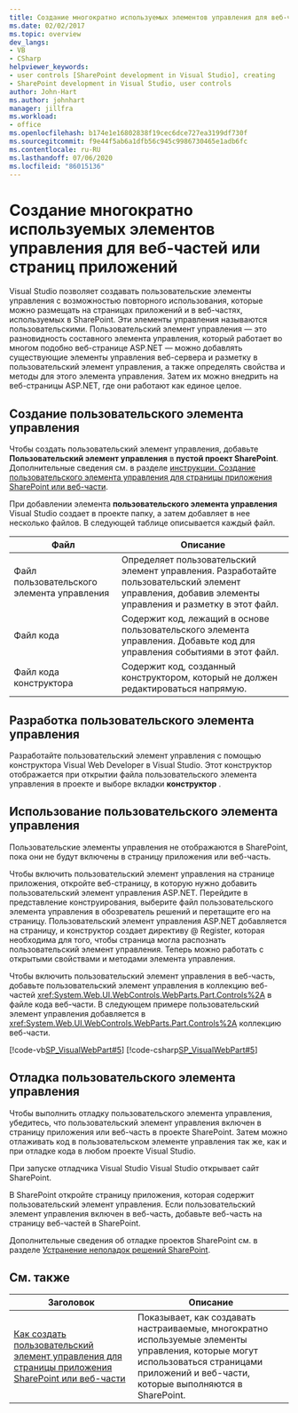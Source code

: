 ```yaml
---
title: Создание многократно используемых элементов управления для веб-части или страниц приложений | Документация Майкрософт
ms.date: 02/02/2017
ms.topic: overview
dev_langs:
- VB
- CSharp
helpviewer_keywords:
- user controls [SharePoint development in Visual Studio], creating
- SharePoint development in Visual Studio, user controls
author: John-Hart
ms.author: johnhart
manager: jillfra
ms.workload:
- office
ms.openlocfilehash: b174e1e16802838f19cec6dce727ea3199df730f
ms.sourcegitcommit: f9e44f5ab6a1dfb56c945c9986730465e1adb6fc
ms.contentlocale: ru-RU
ms.lasthandoff: 07/06/2020
ms.locfileid: "86015136"
---
```

# <a name="create-reusable-controls-for-web-parts-or-application-pages"></a>Создание многократно используемых элементов управления для веб-частей или страниц приложений
  Visual Studio позволяет создавать пользовательские элементы управления с возможностью повторного использования, которые можно размещать на страницах приложений и в веб-частях, используемых в SharePoint. Эти элементы управления называются пользовательскими. Пользовательский элемент управления — это разновидность составного элемента управления, который работает во многом подобно веб-странице ASP.NET — можно добавлять существующие элементы управления веб-сервера и разметку в пользовательский элемент управления, а также определять свойства и методы для этого элемента управления. Затем их можно внедрить на веб-страницы ASP.NET, где они работают как единое целое.

## <a name="create-a-user-control"></a>Создание пользовательского элемента управления
 Чтобы создать пользовательский элемент управления, добавьте **Пользовательский элемент управления** в **пустой проект SharePoint**. Дополнительные сведения см. в разделе [инструкции. Создание пользовательского элемента управления для страницы приложения SharePoint или веб-части](../sharepoint/how-to-create-a-user-control-for-a-sharepoint-application-page-or-web-part.md).

 При добавлении элемента **пользовательского элемента управления** Visual Studio создает в проекте папку, а затем добавляет в нее несколько файлов. В следующей таблице описывается каждый файл.

|Файл|Описание|
|----------|-----------------|
|Файл пользовательского элемента управления|Определяет пользовательский элемент управления. Разработайте пользовательский элемент управления, добавив элементы управления и разметку в этот файл.|
|Файл кода|Содержит код, лежащий в основе пользовательского элемента управления. Добавьте код для управления событиями в этот файл.|
|Файл кода конструктора|Содержит код, созданный конструктором, который не должен редактироваться напрямую.|

## <a name="design-the-user-control"></a>Разработка пользовательского элемента управления
 Разработайте пользовательский элемент управления с помощью конструктора Visual Web Developer в Visual Studio. Этот конструктор отображается при открытии файла пользовательского элемента управления в проекте и выборе вкладки **конструктор** .

## <a name="consume-the-user-control"></a>Использование пользовательского элемента управления
 Пользовательские элементы управления не отображаются в SharePoint, пока они не будут включены в страницу приложения или веб-часть.

 Чтобы включить пользовательский элемент управления на странице приложения, откройте веб-страницу, в которую нужно добавить пользовательский элемент управления ASP.NET. Перейдите в представление конструирования, выберите файл пользовательского элемента управления в обозреватель решений и перетащите его на страницу. Пользовательский элемент управления ASP.NET добавляется на страницу, и конструктор создает директиву @ Register, которая необходима для того, чтобы страница могла распознать пользовательский элемент управления. Теперь можно работать с открытыми свойствами и методами элемента управления.

 Чтобы включить пользовательский элемент управления в веб-часть, добавьте пользовательский элемент управления в коллекцию веб-частей <xref:System.Web.UI.WebControls.WebParts.Part.Controls%2A> в файле кода веб-части. В следующем примере пользовательский элемент управления добавляется в <xref:System.Web.UI.WebControls.WebParts.Part.Controls%2A> коллекцию веб-части.

 [!code-vb[SP_VisualWebPart#5](../sharepoint/codesnippet/VisualBasic/sp_visualwebpart.vb/visualwebpart1/visualwebpart1.vb#5)]
 [!code-csharp[SP_VisualWebPart#5](../sharepoint/codesnippet/CSharp/sp_visualwebpart.cs/visualwebpart1/visualwebpart1.cs#5)]

## <a name="debug-a-user-control"></a>Отладка пользовательского элемента управления
 Чтобы выполнить отладку пользовательского элемента управления, убедитесь, что пользовательский элемент управления включен в страницу приложения или веб-часть в проекте SharePoint. Затем можно отлаживать код в пользовательском элементе управления так же, как и при отладке кода в любом проекте Visual Studio.

 При запуске отладчика Visual Studio Visual Studio открывает сайт SharePoint.

 В SharePoint откройте страницу приложения, которая содержит пользовательский элемент управления. Если пользовательский элемент управления включен в веб-часть, добавьте веб-часть на страницу веб-частей в SharePoint.

 Дополнительные сведения об отладке проектов SharePoint см. в разделе [Устранение неполадок решений SharePoint](../sharepoint/troubleshooting-sharepoint-solutions.md).

## <a name="related-topics"></a>См. также

|Заголовок|Описание|
|-----------|-----------------|
|[Как создать пользовательский элемент управления для страницы приложения SharePoint или веб-части](../sharepoint/how-to-create-a-user-control-for-a-sharepoint-application-page-or-web-part.md)|Показывает, как создавать настраиваемые, многократно используемые элементы управления, которые могут использоваться страницами приложений и веб-части, которые выполняются в SharePoint.|
